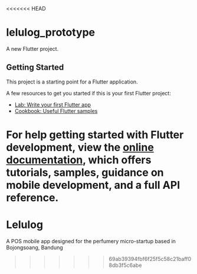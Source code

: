 <<<<<<< HEAD
# lelulog_prototype

A new Flutter project.

## Getting Started

This project is a starting point for a Flutter application.

A few resources to get you started if this is your first Flutter project:

- [Lab: Write your first Flutter app](https://docs.flutter.dev/get-started/codelab)
- [Cookbook: Useful Flutter samples](https://docs.flutter.dev/cookbook)

For help getting started with Flutter development, view the
[online documentation](https://docs.flutter.dev/), which offers tutorials,
samples, guidance on mobile development, and a full API reference.
=======
# Lelulog
A POS mobile app designed for the perfumery micro-startup based in Bojongsoang, Bandung
>>>>>>> 69ab39394fbf6f25f5c58c21baff08db3f5c6abe
